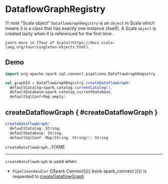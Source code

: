 # DataflowGraphRegistry

!!! note "Scala object"
    `DataflowGraphRegistry` is an `object` in Scala which means it is a class that has exactly one instance (itself).
    A Scala `object` is created lazily when it is referenced for the first time.

    Learn more in [Tour of Scala](https://docs.scala-lang.org/tour/singleton-objects.html).

## Demo

```scala
import org.apache.spark.sql.connect.pipelines.DataflowGraphRegistry

val graphId = DataflowGraphRegistry.createDataflowGraph(
  defaultCatalog=spark.catalog.currentCatalog(),
  defaultDatabase=spark.catalog.currentDatabase,
  defaultSqlConf=Map.empty)
```

## createDataflowGraph { #createDataflowGraph }

```scala
createDataflowGraph(
  defaultCatalog: String,
  defaultDatabase: String,
  defaultSqlConf: Map[String, String]): String
```

`createDataflowGraph`...FIXME

---

`createDataflowGraph` is used when:

* `PipelinesHandler` ([Spark Connect]({{ book.spark_connect }})) is requested to [createDataflowGraph](PipelinesHandler.md#createDataflowGraph)
